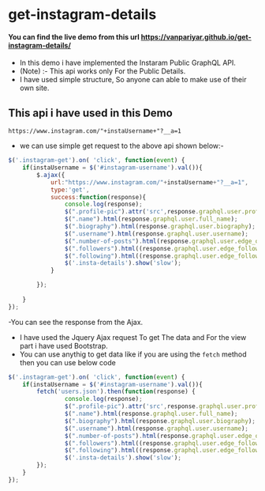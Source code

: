 # get-instagram-details
#### You can find the live demo from this url https://vanpariyar.github.io/get-instagram-details/

- In this demo i have implemented the Instaram Public GraphQL API.
- (Note) :- This api works only For the Public Details.
- I have used simple structure, So anyone can able to make use of their own site.

## This api i have used in this Demo
`https://www.instagram.com/"+instaUsername+"?__a=1`
- we can use simple get request to the above api shown below:-

```javascript
$('.instagram-get').on( 'click', function(event) {
    if(instaUsername = $('#instagram-username').val()){
        $.ajax({
            url:"https://www.instagram.com/"+instaUsername+"?__a=1",
            type:'get',
            success:function(response){
                console.log(response);
                $(".profile-pic").attr('src',response.graphql.user.profile_pic_url_hd);
                $(".name").html(response.graphql.user.full_name);
                $(".biography").html(response.graphql.user.biography);
                $(".username").html(response.graphql.user.username);
                $(".number-of-posts").html(response.graphql.user.edge_owner_to_timeline_media.count);
                $(".followers").html((response.graphql.user.edge_followed_by.count));
                $(".following").html((response.graphql.user.edge_follow.count));
                $('.insta-details').show('slow');
            }

        });	
        
    }
});	
```
-You can see the response from the Ajax.
- I have used the Jquery Ajax request To get The data and For the view part i have used Bootstrap.
- You can use anythig to get data like if you are using the `fetch` method then you can use below code

```javascript
$('.instagram-get').on( 'click', function(event) {
    if(instaUsername = $('#instagram-username').val()){
        fetch('users.json').then(function(response) {
                console.log(response);
                $(".profile-pic").attr('src',response.graphql.user.profile_pic_url_hd);
                $(".name").html(response.graphql.user.full_name);
                $(".biography").html(response.graphql.user.biography);
                $(".username").html(response.graphql.user.username);
                $(".number-of-posts").html(response.graphql.user.edge_owner_to_timeline_media.count);
                $(".followers").html((response.graphql.user.edge_followed_by.count));
                $(".following").html((response.graphql.user.edge_follow.count));
                $('.insta-details').show('slow');
        });
    }
});	
```
